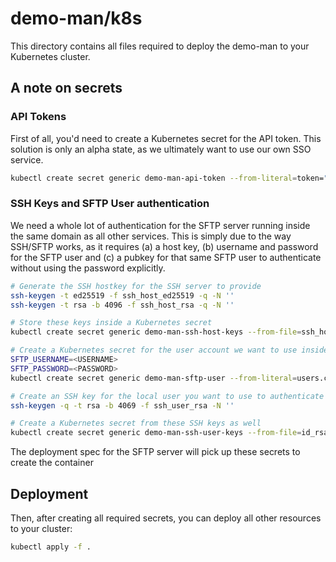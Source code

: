 # demo-man/k8s

This directory contains all files required to deploy the demo-man to your Kubernetes cluster.

## A note on secrets

### API Tokens

First of all, you'd need to create a Kubernetes secret for the API token. This solution is only an 
alpha state, as we ultimately want to use our own SSO service.

```bash
kubectl create secret generic demo-man-api-token --from-literal=token="API_TOKEN"
```

### SSH Keys and SFTP User authentication

We need a whole lot of authentication for the SFTP server running inside the same domain as all other services.
This is simply due to the way SSH/SFTP works, as it requires (a) a host key, (b) username and password for the
SFTP user and (c) a pubkey for that same SFTP user to authenticate without using the password explicitly.

```bash
# Generate the SSH hostkey for the SSH server to provide
ssh-keygen -t ed25519 -f ssh_host_ed25519 -q -N ''
ssh-keygen -t rsa -b 4096 -f ssh_host_rsa -q -N ''

# Store these keys inside a Kubernetes secret
kubectl create secret generic demo-man-ssh-host-keys --from-file=ssh_host_ed25519_key=ssh_host_ed25519 --from-file=ssh_host_rsa_key=ssh_host_rsa

# Create a Kubernetes secret for the user account we want to use inside the container 
SFTP_USERNAME=<USERNAME>
SFTP_PASSWORD=<PASSWORD>
kubectl create secret generic demo-man-sftp-user --from-literal=users.conf="$SFTP_USERNAME:$SFTP_PASSWORD:::"

# Create an SSH key for the local user you want to use to authenticate using an SFTP-capable client (e.g. FileZilla)
ssh-keygen -q -t rsa -b 4069 -f ssh_user_rsa -N ''

# Create a Kubernetes secret from these SSH keys as well
kubectl create secret generic demo-man-ssh-user-keys --from-file=id_rsa=ssh_user_rsa --from-file=id_rsa.pub=ssh_user_rsa.pub
```

The deployment spec for the SFTP server will pick up these secrets to create the container

## Deployment

Then, after creating all required secrets, you can deploy all other resources to your cluster:

```bash
kubectl apply -f .
```